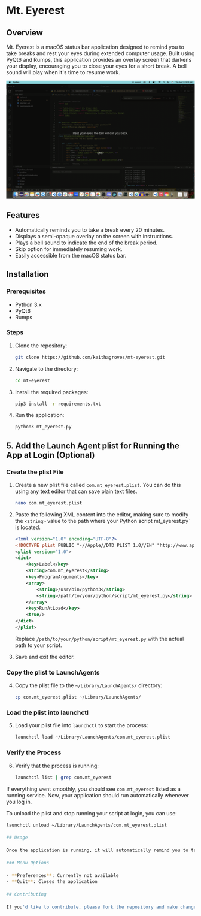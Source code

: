 # Mt. Eyerest

## Overview

Mt. Eyerest is a macOS status bar application designed to remind you to take breaks and rest your eyes during extended computer usage. Built using PyQt6 and Rumps, this application provides an overlay screen that darkens your display, encouraging you to close your eyes for a short break. A bell sound will play when it's time to resume work.

![Mt Eyerest Screenshot](mt_eyerest_screenshot.png)

## Features

- Automatically reminds you to take a break every 20 minutes.
- Displays a semi-opaque overlay on the screen with instructions.
- Plays a bell sound to indicate the end of the break period.
- Skip option for immediately resuming work.
- Easily accessible from the macOS status bar.

## Installation

### Prerequisites

- Python 3.x
- PyQt6
- Rumps

### Steps

1. Clone the repository:
    ```bash
    git clone https://github.com/keithagroves/mt-eyerest.git
    ```

2. Navigate to the directory:
    ```bash
    cd mt-eyerest
    ```

3. Install the required packages:
    ```bash
    pip3 install -r requirements.txt
    ```

4. Run the application:
    ```bash
    python3 mt_eyerest.py
    ```

## 5. Add the Launch Agent plist for Running the App at Login (Optional)

### Create the plist File

1. Create a new plist file called `com.mt_eyerest.plist`. You can do this using any text editor that can save plain text files.

    ```bash
    nano com.mt_eyerest.plist
    ```
   
2. Paste the following XML content into the editor, making sure to modify the `<string>` value to the path where your Python script mt_eyerest.py` is located.

    ```xml
    <?xml version="1.0" encoding="UTF-8"?>
    <!DOCTYPE plist PUBLIC "-//Apple//DTD PLIST 1.0//EN" "http://www.apple.com/DTDs/PropertyList-1.0.dtd">
    <plist version="1.0">
    <dict>
        <key>Label</key>
        <string>com.mt_eyerest</string>
        <key>ProgramArguments</key>
        <array>
            <string>/usr/bin/python3</string>
            <string>/path/to/your/python/script/mt_eyerest.py</string>
        </array>
        <key>RunAtLoad</key>
        <true/>
    </dict>
    </plist>
    ```

    Replace `/path/to/your/python/script/mt_eyerest.py` with the actual path to your script.

3. Save and exit the editor.

### Copy the plist to LaunchAgents

4. Copy the plist file to the `~/Library/LaunchAgents/` directory:

    ```bash
    cp com.mt_eyerest.plist ~/Library/LaunchAgents/
    ```

### Load the plist into launchctl

5. Load your plist file into `launchctl` to start the process:

    ```bash
    launchctl load ~/Library/LaunchAgents/com.mt_eyerest.plist
    ```

### Verify the Process

6. Verify that the process is running:

    ```bash
    launchctl list | grep com.mt_eyerest
    ```

If everything went smoothly, you should see `com.mt_eyerest` listed as a running service. Now, your application should run automatically whenever you log in.

To unload the plist and stop running your script at login, you can use:

```bash
launchctl unload ~/Library/LaunchAgents/com.mt_eyerest.plist

## Usage

Once the application is running, it will automatically remind you to take a break every 20 minutes. An overlay will appear with a message to close your eyes. You can either wait for the bell sound to resume your work or click the "SKIP" button to immediately close the overlay.

### Menu Options

- **Preferences**: Currently not available
- **Quit**: Closes the application

## Contributing

If you'd like to contribute, please fork the repository and make changes as you'd like. Pull requests are warmly welcome.
